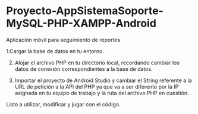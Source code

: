 # Proyecto-AppSistemaSoporte-MySQL-PHP-XAMPP-Android
Aplicación móvil para seguimiento de reportes

1.Cargar la base de datos en tu entorno.

2. Alojar el archivo PHP en tu directorio local, recordando cambiar los datos de conexión correspondientes a la base de datos.

3. Importar el proyecto de Android Studio y cambiar el String referente a la URL de petición a la API del PHP ya que va a ser diferente por la IP asignada en tu equipo de trabajo y la ruta del archivo PHP en cuestión.

Listo a utilizar, modificar y jugar con el código.
